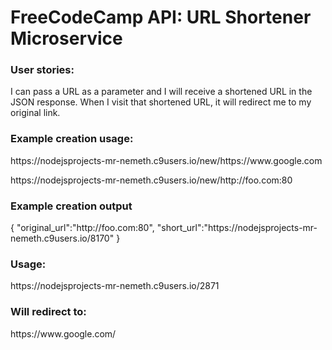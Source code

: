 <h1>FreeCodeCamp API: URL Shortener Microservice</h1>

<h3>User stories:</h3>

<p>I can pass a URL as a parameter and I will receive a shortened URL in the JSON response.
When I visit that shortened URL, it will redirect me to my original link.</p>
<h3>Example creation usage:</h3>

<p>https://nodejsprojects-mr-nemeth.c9users.io/new/https://www.google.com</p>

<p>https://nodejsprojects-mr-nemeth.c9users.io/new/http://foo.com:80</p>

<h3>Example creation output</h3>

<p>{ "original_url":"http://foo.com:80", "short_url":"https://nodejsprojects-mr-nemeth.c9users.io/8170" }</p>

<h3>Usage:</h3>

<p>https://nodejsprojects-mr-nemeth.c9users.io/2871</p>

<h3>Will redirect to:</h3>

<p>https://www.google.com/</p>
